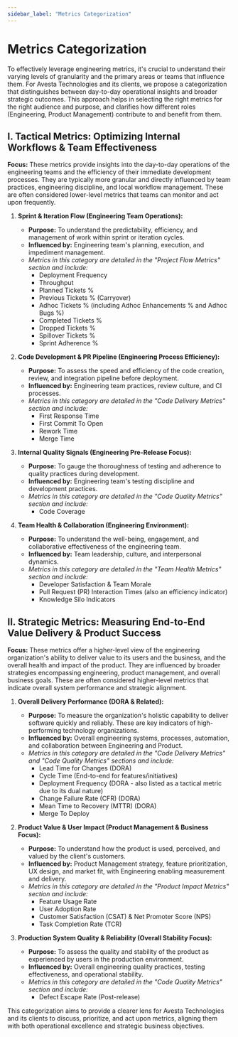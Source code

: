 ```yaml
---
sidebar_label: "Metrics Categorization"
---
```


# Metrics Categorization

To effectively leverage engineering metrics, it's crucial to understand their varying levels of granularity and the primary areas or teams that influence them. For Avesta Technologies and its clients, we propose a categorization that distinguishes between day-to-day operational insights and broader strategic outcomes. This approach helps in selecting the right metrics for the right audience and purpose, and clarifies how different roles (Engineering, Product Management) contribute to and benefit from them.

## I. Tactical Metrics: Optimizing Internal Workflows & Team Effectiveness

**Focus:** These metrics provide insights into the day-to-day operations of the engineering teams and the efficiency of their immediate development processes. They are typically more granular and directly influenced by team practices, engineering discipline, and local workflow management. These are often considered lower-level metrics that teams can monitor and act upon frequently.

1.  **Sprint & Iteration Flow (Engineering Team Operations):**

    - **Purpose:** To understand the predictability, efficiency, and management of work within sprint or iteration cycles.
    - **Influenced by:** Engineering team's planning, execution, and impediment management.
    - _Metrics in this category are detailed in the "Project Flow Metrics" section and include:_
      - Deployment Frequency
      - Throughput
      - Planned Tickets %
      - Previous Tickets % (Carryover)
      - Adhoc Tickets % (including Adhoc Enhancements % and Adhoc Bugs %)
      - Completed Tickets %
      - Dropped Tickets %
      - Spillover Tickets %
      - Sprint Adherence %

2.  **Code Development & PR Pipeline (Engineering Process Efficiency):**

    - **Purpose:** To assess the speed and efficiency of the code creation, review, and integration pipeline before deployment.
    - **Influenced by:** Engineering team practices, review culture, and CI processes.
    - _Metrics in this category are detailed in the "Code Delivery Metrics" section and include:_
      - First Response Time
      - First Commit To Open
      - Rework Time
      - Merge Time

3.  **Internal Quality Signals (Engineering Pre-Release Focus):**

    - **Purpose:** To gauge the thoroughness of testing and adherence to quality practices during development.
    - **Influenced by:** Engineering team's testing discipline and development practices.
    - _Metrics in this category are detailed in the "Code Quality Metrics" section and include:_
      - Code Coverage

4.  **Team Health & Collaboration (Engineering Environment):**
    - **Purpose:** To understand the well-being, engagement, and collaborative effectiveness of the engineering team.
    - **Influenced by:** Team leadership, culture, and interpersonal dynamics.
    - _Metrics in this category are detailed in the "Team Health Metrics" section and include:_
      - Developer Satisfaction & Team Morale
      - Pull Request (PR) Interaction Times (also an efficiency indicator)
      - Knowledge Silo Indicators

## II. Strategic Metrics: Measuring End-to-End Value Delivery & Product Success

**Focus:** These metrics offer a higher-level view of the engineering organization's ability to deliver value to its users and the business, and the overall health and impact of the product. They are influenced by broader strategies encompassing engineering, product management, and overall business goals. These are often considered higher-level metrics that indicate overall system performance and strategic alignment.

1.  **Overall Delivery Performance (DORA & Related):**

    - **Purpose:** To measure the organization's holistic capability to deliver software quickly and reliably. These are key indicators of high-performing technology organizations.
    - **Influenced by:** Overall engineering systems, processes, automation, and collaboration between Engineering and Product.
    - _Metrics in this category are detailed in the "Code Delivery Metrics" and "Code Quality Metrics" sections and include:_
      - Lead Time for Changes (DORA)
      - Cycle Time (End-to-end for features/initiatives)
      - Deployment Frequency (DORA - also listed as a tactical metric due to its dual nature)
      - Change Failure Rate (CFR) (DORA)
      - Mean Time to Recovery (MTTR) (DORA)
      - Merge To Deploy

2.  **Product Value & User Impact (Product Management & Business Focus):**

    - **Purpose:** To understand how the product is used, perceived, and valued by the client's customers.
    - **Influenced by:** Product Management strategy, feature prioritization, UX design, and market fit, with Engineering enabling measurement and delivery.
    - _Metrics in this category are detailed in the "Product Impact Metrics" section and include:_
      - Feature Usage Rate
      - User Adoption Rate
      - Customer Satisfaction (CSAT) & Net Promoter Score (NPS)
      - Task Completion Rate (TCR)

3.  **Production System Quality & Reliability (Overall Stability Focus):**
    - **Purpose:** To assess the quality and stability of the product as experienced by users in the production environment.
    - **Influenced by:** Overall engineering quality practices, testing effectiveness, and operational stability.
    - _Metrics in this category are detailed in the "Code Quality Metrics" section and include:_
      - Defect Escape Rate (Post-release)

This categorization aims to provide a clearer lens for Avesta Technologies and its clients to discuss, prioritize, and act upon metrics, aligning them with both operational excellence and strategic business objectives.
